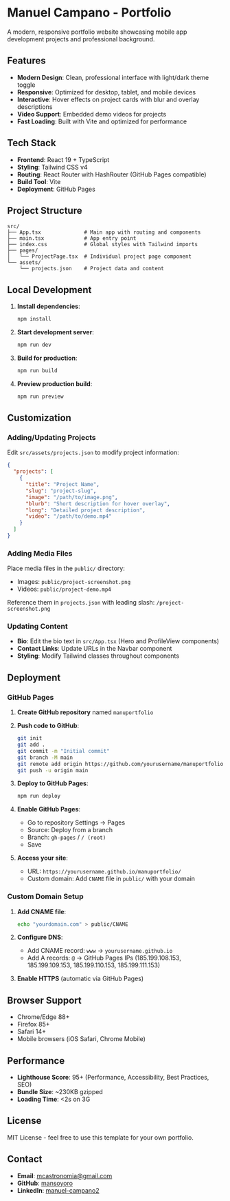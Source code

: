 # Manuel Campano - Portfolio

A modern, responsive portfolio website showcasing mobile app development projects and professional background.

## Features

- **Modern Design**: Clean, professional interface with light/dark theme toggle
- **Responsive**: Optimized for desktop, tablet, and mobile devices
- **Interactive**: Hover effects on project cards with blur and overlay descriptions
- **Video Support**: Embedded demo videos for projects
- **Fast Loading**: Built with Vite and optimized for performance

## Tech Stack

- **Frontend**: React 19 + TypeScript
- **Styling**: Tailwind CSS v4
- **Routing**: React Router with HashRouter (GitHub Pages compatible)
- **Build Tool**: Vite
- **Deployment**: GitHub Pages

## Project Structure

```
src/
├── App.tsx              # Main app with routing and components
├── main.tsx             # App entry point
├── index.css            # Global styles with Tailwind imports
├── pages/
│   └── ProjectPage.tsx  # Individual project page component
└── assets/
    └── projects.json    # Project data and content
```

## Local Development

1. **Install dependencies**:
   ```bash
   npm install
   ```

2. **Start development server**:
   ```bash
   npm run dev
   ```

3. **Build for production**:
   ```bash
   npm run build
   ```

4. **Preview production build**:
   ```bash
   npm run preview
   ```

## Customization

### Adding/Updating Projects

Edit `src/assets/projects.json` to modify project information:

```json
{
  "projects": [
    {
      "title": "Project Name",
      "slug": "project-slug",
      "image": "/path/to/image.png",
      "blurb": "Short description for hover overlay",
      "long": "Detailed project description",
      "video": "/path/to/demo.mp4"
    }
  ]
}
```

### Adding Media Files

Place media files in the `public/` directory:
- Images: `public/project-screenshot.png`
- Videos: `public/project-demo.mp4`

Reference them in `projects.json` with leading slash: `/project-screenshot.png`

### Updating Content

- **Bio**: Edit the bio text in `src/App.tsx` (Hero and ProfileView components)
- **Contact Links**: Update URLs in the Navbar component
- **Styling**: Modify Tailwind classes throughout components

## Deployment

### GitHub Pages

1. **Create GitHub repository** named `manuportfolio`

2. **Push code to GitHub**:
   ```bash
   git init
   git add .
   git commit -m "Initial commit"
   git branch -M main
   git remote add origin https://github.com/yourusername/manuportfolio.git
   git push -u origin main
   ```

3. **Deploy to GitHub Pages**:
   ```bash
   npm run deploy
   ```

4. **Enable GitHub Pages**:
   - Go to repository Settings → Pages
   - Source: Deploy from a branch
   - Branch: `gh-pages` / `/ (root)`
   - Save

5. **Access your site**:
   - URL: `https://yourusername.github.io/manuportfolio/`
   - Custom domain: Add `CNAME` file in `public/` with your domain

### Custom Domain Setup

1. **Add CNAME file**:
   ```bash
   echo "yourdomain.com" > public/CNAME
   ```

2. **Configure DNS**:
   - Add CNAME record: `www` → `yourusername.github.io`
   - Add A records: `@` → GitHub Pages IPs (185.199.108.153, 185.199.109.153, 185.199.110.153, 185.199.111.153)

3. **Enable HTTPS** (automatic via GitHub Pages)

## Browser Support

- Chrome/Edge 88+
- Firefox 85+
- Safari 14+
- Mobile browsers (iOS Safari, Chrome Mobile)

## Performance

- **Lighthouse Score**: 95+ (Performance, Accessibility, Best Practices, SEO)
- **Bundle Size**: ~230KB gzipped
- **Loading Time**: <2s on 3G

## License

MIT License - feel free to use this template for your own portfolio.

## Contact

- **Email**: mcastronomia@gmail.com
- **GitHub**: [mansoyoro](https://github.com/mansoyoro)
- **LinkedIn**: [manuel-campano2](https://linkedin.com/in/manuel-campano2)